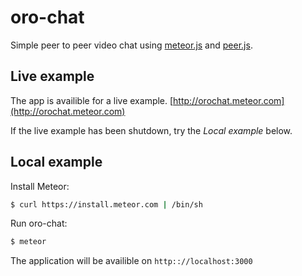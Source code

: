 oro-chat
========

Simple peer to peer video chat using [meteor.js](https://www.meteor.com/) and [peer.js](http://peerjs.com/).

Live example
------------

The app is availible for a live example.
[http://orochat.meteor.com](http://orochat.meteor.com)   

If the live example has been shutdown, try the *Local example* below.

Local example
-------------

Install Meteor:

```sh
$ curl https://install.meteor.com | /bin/sh
```

Run oro-chat:

```sh
$ meteor
```

The application will be availible on `http:://localhost:3000`